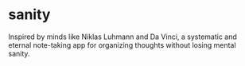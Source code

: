 # sanity
Inspired by minds like Niklas Luhmann and Da Vinci, a systematic and eternal note-taking app for organizing thoughts without losing mental sanity.
